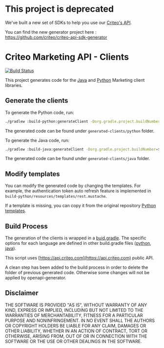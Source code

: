 # This project is deprecated
We've built a new set of SDKs to help you use our [Criteo's API](https://developers.criteo.com/).

You can find the new generator project here : https://github.com/criteo/criteo-api-sdk-generator

# Criteo Marketing API - Clients
[![Build Status](https://travis-ci.com/criteo/criteo-marketing-sdk-generator.svg?branch=master)](https://travis-ci.com/criteo/criteo-marketing-sdk-generator)

This project generates code for the [Java](https://github.com/criteo/criteo-java-marketing-sdk) and [Python](https://github.com/criteo/criteo-python-marketing-sdk) Marketing client libraries.
## Generate the clients
To generate the Python code, run:

```bash 
./gradlew :build-python:generateClient -Dorg.gradle.project.buildNumber=$TRAVIS_BUILD_NUMBER
```
The generated code can be found under `generated-clients/python` folder.

To generate the Java code, run:

```bash 
./gradlew :build-java:generateClient -Dorg.gradle.project.buildNumber=$TRAVIS_BUILD_NUMBER
```

The generated code can be found under `generated-clients/java` folder.

## Modify templates
You can modify the generated code by changing the templates.
For example, the authentication token auto refresh feature is implemented in 
`build-python/resources/templates/rest.mustache`.

If a template is missing, you can copy it from the original repository [Python templates](https://github.com/OpenAPITools/openapi-generator/tree/master/modules/openapi-generator/src/main/resources/python).

## Build Process
The generation of the clients is wrapped in a [buid.gradle](build.gradle).
The specific options for each language are defined in other build.gradle files ([python](build-python/build.gradle), [java](build-java/build.gradle)).

This script uses [https://api.criteo.com](https://api.criteo.com) public API.

A clean step has been added to the build process in order to delete the folder of previous generated code.
Otherwise some changes will not be applied by openapi-generator.

## Disclaimer

THE SOFTWARE IS PROVIDED "AS IS", WITHOUT WARRANTY OF ANY KIND, EXPRESS OR IMPLIED, INCLUDING BUT NOT LIMITED TO THE WARRANTIES OF MERCHANTABILITY, FITNESS FOR A PARTICULAR PURPOSE AND NONINFRINGEMENT. 
IN NO EVENT SHALL THE AUTHORS OR COPYRIGHT HOLDERS BE LIABLE FOR ANY CLAIM, DAMAGES OR OTHER LIABILITY, WHETHER IN AN ACTION OF CONTRACT, TORT OR OTHERWISE, ARISING FROM, OUT OF OR IN CONNECTION WITH THE SOFTWARE OR THE USE OR OTHER DEALINGS IN THE SOFTWARE.
